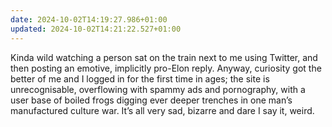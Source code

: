 ```yaml
---
date: 2024-10-02T14:19:27.986+01:00
updated: 2024-10-02T14:21:22.527+01:00
---
```


Kinda wild watching a person sat on the train next to me using Twitter, and then posting an emotive, implicitly pro-Elon reply. Anyway, curiosity got the better of me and I logged in for the first time in ages; the site is unrecognisable, overflowing with spammy ads and pornography, with a user base of boiled frogs digging ever deeper trenches in one man’s manufactured culture war. It’s all very sad, bizarre and dare I say it, weird.
